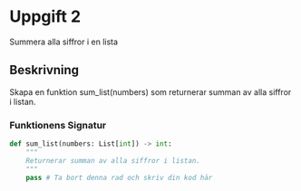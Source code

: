 # Uppgift 2

Summera alla siffror i en lista

## Beskrivning

Skapa en funktion sum_list(numbers) som returnerar summan av alla siffror i listan.

### Funktionens Signatur

```python
def sum_list(numbers: List[int]) -> int:
    """
    Returnerar summan av alla siffror i listan.
    """
    pass # Ta bort denna rad och skriv din kod här
```
